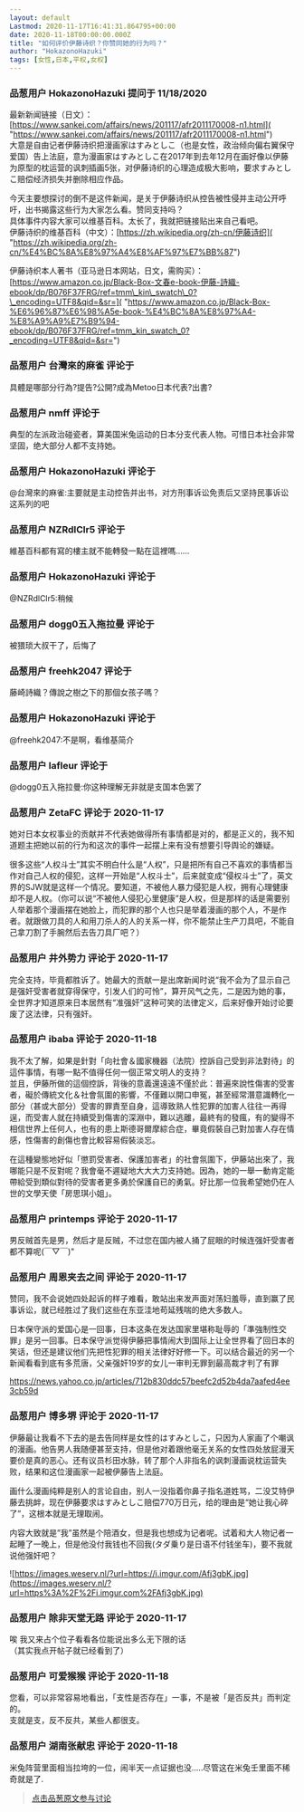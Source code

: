 ```yaml
---
layout: default
Lastmod: 2020-11-17T16:41:31.864795+00:00
date: 2020-11-18T00:00:00.000Z
title: "如何评价伊藤诗织？你赞同她的行为吗？"
author: "HokazonoHazuki"
tags: [女性,日本,平权,女权]
---
```



### 品葱用户 **HokazonoHazuki** 提问于 11/18/2020
    
最新新闻链接（日文）：[https://www.sankei.com/affairs/news/201117/afr2011170008-n1.html]( "https://www.sankei.com/affairs/news/201117/afr2011170008-n1.html")  
大意是自由记者伊藤诗织把漫画家はすみとしこ（也是女性，政治倾向偏右翼保守爱国）告上法庭，意为漫画家はすみとしこ在2017年到去年12月在画好像以伊藤为原型的枕运营的讽刺插画5张，对伊藤诗织的心理造成极大影响，要求すみとしこ赔偿经济损失并删除相应作品。  
  
今天主要想探讨的倒不是这件新闻，是关于伊藤诗织从控告被性侵并主动公开呼吁，出书揭露这些行为大家怎么看。赞同支持吗？  
具体事件内容大家可以维基百科。太长了，我就把链接贴出来自己看吧。  
伊藤诗织的维基百科（中文）：[https://zh.wikipedia.org/zh-cn/伊藤诗织]( "https://zh.wikipedia.org/zh-cn/%E4%BC%8A%E8%97%A4%E8%AF%97%E7%BB%87")  
  
伊藤诗织本人著书（亚马逊日本网站，日文，需购买）：[https://www.amazon.co.jp/Black-Box-文春e-book-伊藤-詩織-ebook/dp/B076F37FRG/ref=tmm\_kin\_swatch\_0?\_encoding=UTF8&qid=&sr=]( "https://www.amazon.co.jp/Black-Box-%E6%96%87%E6%98%A5e-book-%E4%BC%8A%E8%97%A4-%E8%A9%A9%E7%B9%94-ebook/dp/B076F37FRG/ref=tmm_kin_swatch_0?_encoding=UTF8&qid=&sr=")
    
                

### 品葱用户 **台灣來的麻雀** 评论于 
        
具體是哪部分行為?提告?公開?成為Metoo日本代表?出書?
        
                

### 品葱用户 **nmff** 评论于 
        
典型的左派政治碰瓷者，算美国米兔运动的日本分支代表人物。可惜日本社会非常坚固，绝大部分人都不支持她。
        
                

### 品葱用户 **HokazonoHazuki** 评论于 
        
@台灣來的麻雀:主要就是主动控告并出书，对方刑事诉讼免责后又坚持民事诉讼这系列的吧
        
                

### 品葱用户 **NZRdlClr5** 评论于 
        
維基百科都有寫的樓主就不能轉發一點在這裡嗎……
        
                

### 品葱用户 **HokazonoHazuki** 评论于 
        
@NZRdlClr5:稍候
        
                

### 品葱用户 **dogg0五入拖拉曼** 评论于 
        
被猥琐大叔干了，后悔了
        
                

### 品葱用户 **freehk2047** 评论于 
        
藤崎詩織？傳說之樹之下的那個女孩子嗎？
        
                

### 品葱用户 **HokazonoHazuki** 评论于 
        
@freehk2047:不是啊，看维基简介
        
                

### 品葱用户 **lafleur** 评论于 
        
@dogg0五入拖拉曼:你这种理解无非就是支国本色罢了
        
                

### 品葱用户 **ZetaFC** 评论于 2020-11-17
        
她对日本女权事业的贡献并不代表她做得所有事情都是对的，都是正义的，我不知道题主把她以前的行为和这次的事件一起摆上来有没有想要引导舆论的嫌疑。  
  
很多这些“人权斗士”其实不明白什么是“人权”，只是把所有自己不喜欢的事情都当作对自己人权的侵犯，这样一开始是“人权斗士”，后来就变成“侵权斗士”了，英文界的SJW就是这样一个情况。要知道，不被他人暴力侵犯是人权，拥有心理健康却不是人权。（你可以说“不被他人侵犯心里健康”是人权，但是那样的话是需要别人举着那个漫画摆在她脸上，而犯罪的那个人也只是举着漫画的那个人，不是作者。就跟做刀具的人和用刀杀人的人的关系一样，你不能禁止生产刀具吧，不能自己拿刀割了手腕然后去告刀具厂吧？）
        
                

### 品葱用户 **井外势力** 评论于 2020-11-17
        
完全支持，毕竟都胜诉了。她最大的贡献一是出席新闻时说“我不会为了显示自己是强奸受害者就穿得保守，引发人们的可怜”，算开风气之先，二是因为她的事，全世界才知道原来日本居然有“准强奸”这种可笑的法律定义，后来好像开始讨论要废了这法律，只有强奸。
        
                

### 品葱用户 **ibaba** 评论于 2020-11-18
        
我不太了解，如果是針對「向社會＆國家機器（法院）控訴自己受到非法對待」的這件事情，有哪一點不值得任何一個正常文明人的支持？  
並且，伊藤所做的這個控訴，背後的意義還遠遠不僅於此：普遍來說性傷害的受害者，礙於傳統文化＆社會氛圍的影響，不僅難以開口申冤，甚至經常潛意識轉化一部分（甚或大部分）受害的罪責至自身，這導致熟人性犯罪的加害人往往一再得逞，而受害人就在持續受到傷害的深淵中，難以逃離，最終有的發瘋，有的變得不相信世界上任何人，也有的患上斯德哥爾摩綜合症，畢竟假裝自己對加害人存在情感，性傷害的創傷也會比較容易假裝淡忘。  
  
在這種變態地好似「懲罰受害者、保護加害者」的社會氛圍下，伊藤站出來了，我哪能只是不反對呢？我會毫不遲疑地大大大力支持她。因為，她的一舉一動肯定能帶給受到類似對待的受害者更多勇於保護自已的勇氣。好比那一位我希望她仍在人世的文學天使「房思琪小姐」。
        
                

### 品葱用户 **printemps** 评论于 2020-11-17
        
男反贼首先是男，然后才是反贼，不过您在国内被人捅了屁眼的时候连强奸受害者都不算呢(￣▽￣)"
        
                

### 品葱用户 **周恩夹去之间** 评论于 2020-11-17
        
赞同，我不会说她四处起诉的样子难看，敢站出来发声面对荡妇羞辱，直到赢了民事诉讼，就已经胜过了我们这些在东亚洼地苟延残喘的绝大多数人。  
  
日本保守派的爱国心是一回事，日本这条在发达国家里堪称耻辱的「準強制性交罪」是另一回事。日本保守派觉得伊藤把事情闹大到国际上让全世界看了回日本的笑话，但还是建议他们先把性犯罪的相关法律好好修一下。可以结合最近的另一个新闻看看到底有多荒唐，父亲强奸19岁的女儿一审判无罪到最高裁才判了有罪  
  
https://news.yahoo.co.jp/articles/712b830ddc57beefc2d52b4da7aafed4ee3cb59d
        
                

### 品葱用户 **博多堺** 评论于 2020-11-17
        
伊藤最让我看不下去的是去告同样是女性的はすみとしこ，只因为人家画了个嘲讽的漫画。他告男人我随便甚至支持，但是他对着跟他毫无关系的女性四处放屁漫天要价是真的恶心。还有议员杉田水脉，转了那个人非指名的讽刺漫画说枕运营失败，结果和这位漫画家一起被伊藤告上法庭。  
  
画什么漫画纯粹是别人的言论自由，别人一没指着你鼻子指名道姓骂，二没艾特伊藤去挑衅，现在伊藤要求はすみとしこ赔偿770万日元，给的理由是“她让我心碎了”，这根本就是无理取闹。  
  
  
内容大致就是”我”虽然是个陪酒女，但是我也想成为记者呢。试着和大人物记者一起睡了一晚上，但是他没付我钱也不回我(タダ乗り是日语不付钱坐车)，要不我就说他强奸吧？  
  
![https://images.weserv.nl/?url=https://i.imgur.com/Afj3gbK.jpg](https://images.weserv.nl/?url=https%3A%2F%2Fi.imgur.com%2FAfj3gbK.jpg)
        
                

### 品葱用户 **除非天堂无路** 评论于 2020-11-17
        
唉 我又来占个位子看看各位能说出多么无下限的话  
（其实我点开帖子就已经看到了）
        
                

### 品葱用户 **可爱猴猴** 评论于 2020-11-18
        
您看，可以非常容易地看出，「支性是否存在」一事，不是被「是否反共」而判定的。  
支就是支，反不反共，某些人都很支。
        
                

### 品葱用户 **湖南张献忠** 评论于 2020-11-18
        
米兔阵营里面相当拉垮的一位，闹半天一点证据也没.....尽管这在米兔壬里面不稀奇就是了.
        
                





> [点击品葱原文参与讨论](https://pincong.rocks/question/33611)

